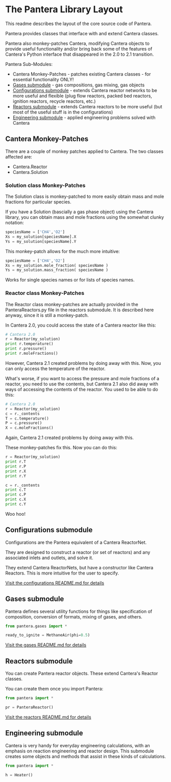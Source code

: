 # The Pantera Library Layout

This readme describes the layout of the core source code of Pantera.

Pantera provides classes that interface with and extend Cantera classes.

Pantera also monkey-patches Cantera, modifying Cantera objects to provide
useful functionality and/or bring back some of the features of Cantera's 
Python interface that disappeared in the 2.0 to 2.1 transition.

Pantera Sub-Modules:
* Cantera Monkey-Patches - patches existing Cantera classes - for essential functionality ONLY!
* [Gases submodule](gases/README.md) - gas compositions, gas mixing, gas objects
* [Configurations submodule](configurations/README.md) - extends Cantera reactor networks to be more useful and flexible (plug flow reactors, packed bed reactors, ignition reactors, recycle reactors, etc.)
* [Reactors submodule](reactors/README.md) - extends Cantera reactors to be more useful (but most of the useful stuff is in the configurations)
* [Engineering submodule](engineering/README.md) - applied engineering problems solved with Cantera

## Cantera Monkey-Patches

There are a couple of monkey patches applied to Cantera. The two classes affected are:
* Cantera.Reactor
* Cantera.Solution

### Solution class Monkey-Patches

The Solution class is monkey-patched to more easily obtain mass and mole fractions
for particular species.

If you have a Solution (bascially a gas phase object) using the Cantera library, you can 
obtain mass and mole fractions using the somewhat clunky notation:

```python
speciesName = ['CH4','O2']
Xs = my_solution[speciesName].X
Ys = my_solution[speciesName].Y
```

This monkey-patch allows for the much more intuitive:

```python
speciesName = ['CH4','O2']
Xs = my_solution.mole_fraction( speciesName )
Ys = my_solution.mass_fraction( speciesName )
```

Works for single species names or for lists of species names.

### Reactor class Monkey-Patches

The Reactor class monkey-patches are actually provided in the PanteraReactors.py file in the 
reactors submodule. It is described here anyway, since it is still a monkey-patch.

In Cantera 2.0, you could access the state of a Cantera reactor
like this:

```python
# Cantera 2.0
r = Reactor(my_solution)
print r.temperature()
print r.pressure()
print r.moleFractions()
```

However, Cantera 2.1 created problems by doing away with this. 
Now, you can only access the temperature of the reactor.

What's worse, if you want to access the pressure and mole fractions
of a reactor, you need to use the contents, but Cantera 2.1 also 
did away with ways of accessing the contents of the reactor. You
used to be able to do this:

```python
# Cantera 2.0
r = Reactor(my_solution)
c = r._contents
T = c.temperature()
P = c.pressure()
X = c.moleFractions()
```

Again, Cantera 2.1 created problems by doing away with this.

These monkey-patches fix this. Now you can do this:

```python
r = Reactor(my_solution)
print r.T
print r.P
print r.X
print r.Y

c = r._contents
print c.T
print c.P
print c.X
print c.Y
```

Woo hoo!


## Configurations submodule

Configurations are the Pantera equivalent of a Cantera ReactorNet. 

They are designed to construct a reactor (or set of reactors)
and any associated inlets and outlets, and solve it.

They extend Cantera ReactorNets, but have a constructor like
Cantera Reactors. This is more intuitive for the user to specify.

[Visit the configurations README.md for details](configurations/README.md)

## Gases submodule

Pantera defines several utility functions
for things like specification of composition,
conversion of formats, mixing of gases, and 
others.

```python
from pantera.gases import *

ready_to_ignite = MethaneAir(phi=0.5)
```

[Visit the gases README.md for details](gases/README.md)

## Reactors submodule

You can create Pantera reactor objects. These 
extend Cantera's Reactor classes.

You can create them once you import Pantera:

```python
from pantera import *

pr = PanteraReactor()
```

[Visit the reactors README.md for details](reactors/README.md)

## Engineering submodule

Cantera is very handy for everyday engineering calculations, with an emphasis on 
reaction engineering and reactor design. This submodule creates some 
objects and methods that assist in these kinds of calculations.

```python
from pantera import *

h = Heater()
```

